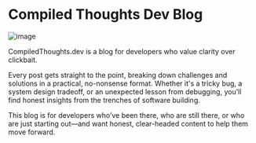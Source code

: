 # Compiled Thoughts Dev Blog 

![image](https://github.com/user-attachments/assets/a1532ff8-df5a-41bd-9df9-460f12768d6f)

CompiledThoughts.dev is a blog for developers who value clarity over clickbait.

Every post gets straight to the point, breaking down challenges and solutions in a practical, no-nonsense format. Whether it's a tricky bug, a system design tradeoff, or an unexpected lesson from debugging, you’ll find honest insights from the trenches of software building.

This blog is for developers who’ve been there, who are still there, or who are just starting out—and want honest, clear-headed content to help them move forward.

